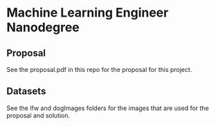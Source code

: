 # Machine Learning Engineer Nanodegree

## Proposal
See the proposal.pdf in this repo for the proposal for this project.

## Datasets
See the lfw and dogImages folders for the images that are used for the proposal and solution.
